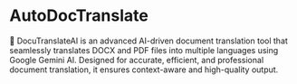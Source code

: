 # AutoDocTranslate
🚀 DocuTranslateAI is an advanced AI-driven document translation tool that seamlessly translates DOCX and PDF files into multiple languages using Google Gemini AI. Designed for accurate, efficient, and professional document translation, it ensures context-aware and high-quality output.

